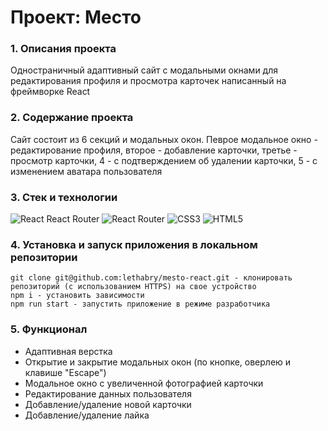 # Проект: Место

###  1. Описания проекта
Одностраничный адаптивный сайт с модальными окнами для редактирования профиля и просмотра карточек написанный на фреймворке React

### 2. Содержание проекта
Cайт состоит из 6 секций и модальных окон. Певрое модальное окно - редактирование профиля, второе - добавление карточки, третье - просмотр карточки, 4 - с подтверждением об удалении карточки, 5 - с изменением аватара пользователя

### 3. Стек и технологии
![React](https://img.shields.io/badge/react-%2320232a.svg?style=for-the-badge&logo=react&logoColor=%2361DAFB)
React Router 	![React Router](https://img.shields.io/badge/React_Router-CA4245?style=for-the-badge&logo=react-router&logoColor=white)
![CSS3](https://img.shields.io/badge/css3-%231572B6.svg?style=for-the-badge&logo=css3&logoColor=white)
![HTML5](https://img.shields.io/badge/html5-%23E34F26.svg?style=for-the-badge&logo=html5&logoColor=white)

### 4. Установка и запуск приложения в локальном репозитории

    git clone git@github.com:lethabry/mesto-react.git - клонировать репозиторий (с использованием HTTPS) на свое устройство
    npm i - установить зависимости
    npm run start - запустить приложение в режиме разработчика

### 5. Функционал
* Адаптивная верстка
* Открытие и закрытие модальных окон (по кнопке, оверлею и клавише "Escape")
* Модальное окно с увеличенной фотографией карточки
* Редактирование данных пользователя
* Добавление/удаление новой карточки
* Добавление/удаление лайка
